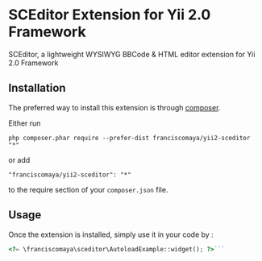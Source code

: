 SCEditor Extension for Yii 2.0 Framework
========================================
SCEditor, a lightweight WYSIWYG BBCode & HTML editor extension for Yii 2.0 Framework

Installation
------------

The preferred way to install this extension is through [composer](http://getcomposer.org/download/).

Either run

```
php composer.phar require --prefer-dist franciscomaya/yii2-sceditor "*"
```

or add

```
"franciscomaya/yii2-sceditor": "*"
```

to the require section of your `composer.json` file.


Usage
-----

Once the extension is installed, simply use it in your code by  :

```php
<?= \franciscomaya\sceditor\AutoloadExample::widget(); ?>```